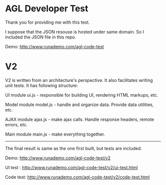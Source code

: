 AGL Developer Test
===
Thank you for providing me with this test.

I suppose that the JSON resouse is hosted under same domain. So I included the JSON file in this repo.

Demo: http://www.runademo.com/agl-code-test

V2
===
V2 is written from an architecture's perspective. It also facilitates writing unit tests.  It has following structure:

UI module
ui.js - responsible for building UI, rendering HTML markups, etc.

Model module
model.js - handle and organize data. Provide data utilities, etc.

AJAX module
ajax.js - make ajax calls. Handle response headers, remote errors, etc.

Main module
main.js - make everything together.

---
The final result is same as the one first built, but tests are included.

Demo: http://www.runademo.com/agl-code-test/v2

UI test : http://www.runademo.com/agl-code-test/v2/ui-test.html

Code test: http://www.runademo.com/agl-code-test/v2/code-test.html
